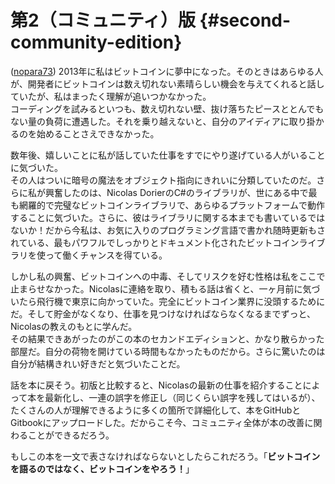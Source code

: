 # 第2（コミュニティ）版 {#second-community-edition}

\([nopara73](https://github.com/nopara73)\) 2013年に私はビットコインに夢中になった。そのときはあらゆる人が、開発者にビットコインは数え切れない素晴らしい機会を与えてくれると話していたが、私はまったく理解が追いつかなかった。  
コーディングを試みるといつも、数え切れない壁、抜け落ちたピースととんでもない量の負荷に遭遇した。それを乗り越えないと、自分のアイディアに取り掛かるのを始めることさえできなかった。

数年後、嬉しいことに私が話していた仕事をすでにやり遂げている人がいることに気づいた。  
その人はついに暗号の魔法をオブジェクト指向にきれいに分類していたのだ。さらに私が興奮したのは、Nicolas DorierのC\#のライブラリが、世にある中で最も網羅的で完璧なビットコインライブラリで、あらゆるプラットフォームで動作することに気づいた。さらに、彼はライブラリに関する本までも書いているではないか！だから今私は、お気に入りのプログラミング言語で書かれ随時更新もされている、最もパワフルでしっかりとドキュメント化されたビットコインライブラリを使って働くチャンスを得ている。

しかし私の興奮、ビットコインへの中毒、そしてリスクを好む性格は私をここで止まらせなかった。Nicolasに連絡を取り、積もる話は省くと、一ヶ月前に気づいたら飛行機で東京に向かっていた。完全にビットコイン業界に没頭するためにだ。そして貯金がなくなり、仕事を見つけなければならなくなるまでずっと、Nicolasの教えのもとに学んだ。  
その結果できあがったのがこの本のセカンドエディションと、かなり散らかった部屋だ。自分の荷物を開けている時間もなかったものだから。さらに驚いたのは自分が結構きれい好きだと気づいたことだ。

話を本に戻そう。初版と比較すると、Nicolasの最新の仕事を紹介することによって本を最新化し、一連の誤字を修正し（同じくらい誤字を残してはいるが）、たくさんの人が理解できるように多くの箇所で詳細化して、本をGitHubとGitbookにアップロードした。だからこそ今、コミュニティ全体が本の改善に関わることができるだろう。

もしこの本を一文で表さなければならないとしたらこれだろう。「**ビットコインを語るのではなく、ビットコインをやろう！**」

